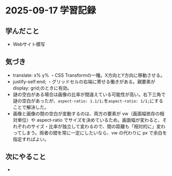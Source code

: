 # 2025-09-17 学習記録

## 学んだこと
- Webサイト模写

## 気づき
- translate: x% y%
  ・CSS Transformの一種。X方向とY方向に移動させる。
- justify-self:end;
  ・グリッドセルの右端に寄せる働きがある。親要素がdisplay: grid;のときに有効。
- 謎の空白がある場合は画像の比率が間違えている可能性が高い。右下三角で謎の空白があったが、`aspect-ratio: 1.1/1;`を`aspect-ratio: 1/1;`にすることで解決した。
- 画像と画像の間の空白が変動するのは、両方の要素が vw（画面幅依存の相対単位）や aspect-ratio でサイズを決めているため。画面幅が変わると、それぞれのサイズ・比率が独立して変わるので、間の距離も「相対的に」変わってしまう。両者の間を常に一定にしたいなら、vw の代わりに px で余白を指定すればよい。

## 次にやること
- 